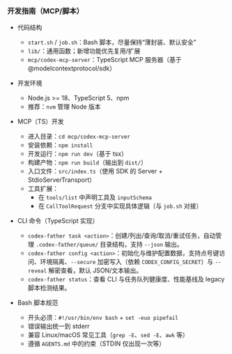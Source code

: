 ### 开发指南（MCP/脚本）

- 代码结构
  - `start.sh` / `job.sh`：Bash 脚本，尽量保持“薄封装、默认安全”
  - `lib/`：通用函数；新增功能优先复用/扩展
  - `mcp/codex-mcp-server`：TypeScript MCP 服务器（基于 @modelcontextprotocol/sdk）

- 开发环境
  - Node.js >= 18、TypeScript 5、npm
  - 推荐：`nvm` 管理 Node 版本

- MCP（TS）开发
  - 进入目录：`cd mcp/codex-mcp-server`
  - 安装依赖：`npm install`
  - 开发运行：`npm run dev`（基于 tsx）
  - 构建产物：`npm run build`（输出到 `dist/`）
  - 入口文件：`src/index.ts`（使用 SDK 的 Server + StdioServerTransport）
  - 工具扩展：
    - 在 `tools/list` 中声明工具及 `inputSchema`
    - 在 `CallToolRequest` 分支中实现具体逻辑（与 `job.sh` 对接）

- CLI 命令（TypeScript 实现）
  - `codex-father task <action>`：创建/列出/查询/取消/重试任务，自动管理 `.codex-father/queue/` 目录结构，支持 `--json` 输出。
  - `codex-father config <action>`：初始化与维护配置数据，支持点号键访问、环境隔离、`--secure` 加密写入（依赖 `CODEX_CONFIG_SECRET`）与 `--reveal` 解密查看，默认 JSON/文本输出。
  - `codex-father status`：查看 CLI 与任务队列健康度、性能基线及 legacy 脚本检测结果。

- Bash 脚本规范
  - 开头必须：`#!/usr/bin/env bash` + `set -euo pipefail`
  - 错误输出统一到 stderr
  - 兼容 Linux/macOS 常见工具（`grep -E`、`sed -E`、`awk` 等）
  - 遵循 `AGENTS.md` 中的约束（STDIN 仅出现一次等）
